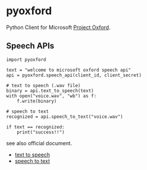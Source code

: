 # pyoxford
Python Client for Microsoft [Project Oxford](https://www.projectoxford.ai/).

## Speech APIs

```
import pyoxford

text = "welcome to microsoft oxford speech api"
api = pyoxford.speech_api(client_id, client_secret)

# text to speech (.wav file)
binary = api.text_to_speech(text)
with open("voice.wav", "wb") as f:
    f.write(binary)

# speech to text
recognized = api.speech_to_text("voice.wav")

if text == recognized:
    print("success!!")
```

see also official document.

* [text to speech](https://www.projectoxford.ai/doc/speech/REST/Output)
* [speech to text](https://www.projectoxford.ai/doc/speech/REST/Recognition)
